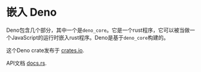 # 嵌入 Deno

Deno包含几个部分，其中一个是`deno_core`。它是一个rust程序，它可以被当做一个JavaScript的运行时嵌入rust程序。Deno是基于`deno_core`构建的。

这个Deno crate发布于 [crates.io](https://crates.io/crates/deno_core).

API文档 [docs.rs](https://docs.rs/deno_core).

<!-- TODO(lucacasonato): better docs -->